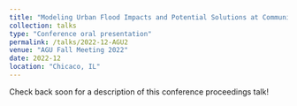```yaml
---
title: "Modeling Urban Flood Impacts and Potential Solutions at Community Scales in Pittsburgh, PA"
collection: talks
type: "Conference oral presentation"
permalink: /talks/2022-12-AGU2
venue: "AGU Fall Meeting 2022"
date: 2022-12
location: "Chicaco, IL"
---
```


Check back soon for a description of this conference proceedings talk!